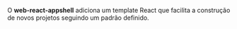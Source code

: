 O **web-react-appshell** adiciona um template React que facilita a construção de novos projetos seguindo um padrão definido.
